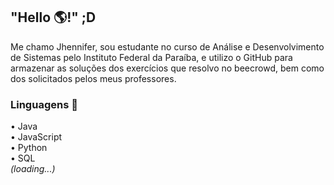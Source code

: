 ## "Hello 🌎!" ;D

Me chamo Jhennifer, sou estudante no curso de Análise e Desenvolvimento de Sistemas pelo Instituto Federal da Paraíba, e utilizo o GitHub para armazenar as soluções dos exercícios que resolvo no beecrowd, bem como dos solicitados pelos meus professores.

### Linguagens 🎒
                                                                                                                                        
• Java                                                                                                      
• JavaScript                                                                                                                                                                   
• Python                                                                                                                                                                       
• SQL                                                                                                                                                         
_(loading...)_
<!--
**JhenniferK/JhenniferK** is a ✨ _special_ ✨ repository because its `README.md` (this file) appears on your GitHub profile.



